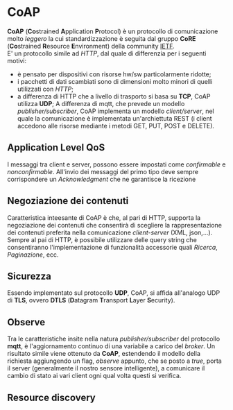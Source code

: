 # CoAP #
**CoAP** (**Co**strained **A**pplication **P**rotocol) è un protocollo di comunicazione molto *leggero* 
la cui standardizzazione è seguita dal gruppo **CoRE** (**Co**strained **R**esource **E**nvironment) della community [IETF](https://www.ietf.org/).  
E' un protocollo simile ad *HTTP*, dal quale di differenzia per i seguenti motivi:
* è pensato per dispositivi con risorse hw/sw particolarmente ridotte;
* i pacchetti di dati scambiati sono di dimensioni molto minori di quelli utilizzati con *HTTP*;
* a differenza di HTTP che a livello di trasporto si basa su **TCP**, CoAP utilizza **UDP**;
A differenza di mqtt, che prevede un modello *publisher/subscriber*, CoAP implementa un modello *client/server*, nel quale la comunicazione è implementata un'archiettuta REST (i client accedono alle risorse mediante i metodi GET, PUT, POST e DELETE).  
## Application Level QoS ##
I messaggi tra client e server, possono essere impostati come *confirmable* e *nonconfirmable*. All'invio dei messaggi del primo tipo deve sempre corrispondere un *Acknowledgment* che ne garantisce la ricezione
## Negoziazione dei contenuti ##
Caratteristica inteesante di CoAP è che, al pari di HTTP, supporta la negoziazione dei contenuti che consentirà di scegliere la rappresentazione dei contenuti preferita nella comunicazione *client-server* (XML, json,...). Sempre al pai di HTTP, è possibile utilizzare delle query string che consentiranno l'implementazione di funzionalità accessorie quali *Ricerca*, *Paginazione*, ecc.
## Sicurezza ##
Essendo implementato sul protocollo **UDP**, CoAP, si affida all'analogo UDP di **TLS**, ovvero **DTLS** (**D**atagram **T**ransport **L**ayer **S**ecurity).
## Observe ##
Tra le caratteristiche insite nella natura *publisher/subscriber* del protocollo **mqtt**, è l'aggiornamento continuo di una variabile a carico del *broker*. Un risultato simile viene ottenuto da **CoAP**, estendendo il modello della richiesta aggiungendo un flag, *observe* appunto, che se posto a *true*, porta il server (generalmente il nostro sensore intelligente), a comunicare il cambio di stato ai vari client ogni qual volta questi si verifica.
## Resource discovery ##
